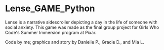 # Lense_GAME_Python

Lense is a narrative sidescroller depicting a day in the life of someone with social anxiety.
This game was made as the final group project for Girls Who Code's Summer Immersion program at Pixar.

Code by me; graphics and story by Danielle P., Gracie D., and Mia L.
